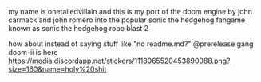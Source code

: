 my name is onetailedvillain and this is my port of the doom engine by john carmack and john romero into the popular sonic the hedgehog fangame known as sonic the hedgehog robo blast 2

how about instead of saying stuff like "no readme.md?" @prerelease gang doom-ii is here https://media.discordapp.net/stickers/1118065520453890088.png?size=160&name=holy%20shit
